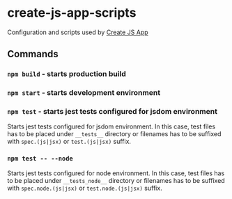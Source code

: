 # create-js-app-scripts

Configuration and scripts used by [Create JS App](https://github.com/michalkvasnicak/create-js-app)

## Commands

### `npm build` - starts production build

### `npm start` - starts development environment

### `npm test` - starts jest tests configured for jsdom environment

Starts jest tests configured for jsdom environment. In this case, test files has to be placed under `__tests__` directory or filenames has to be suffixed with `spec.(js|jsx)` or `test.(js|jsx)` suffix.

### `npm test -- --node`

Starts jest tests configured for node environment. In this case, test files has to be placed under `__tests_node__` directory or filenames has to be suffixed with `spec.node.(js|jsx)` or `test.node.(js|jsx)` suffix.
